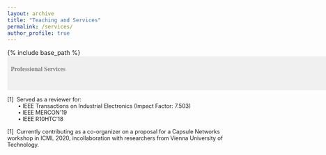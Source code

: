 ```yaml
---
layout: archive
title: "Teaching and Services"
permalink: /services/
author_profile: true
---
```


{% include base_path %}
<span style="font-size:1em;font-family:georgia; color:gray;background-color: #F0F0F0;height: 4em; width: 57em; display:inline-block; vertical-align: middle; padding-top: 22px;padding-left: 8px;text-align: left"><b>Professional Services</b></span><br/>

<span style="font-size:0.9em"> [1]<span style="color:white">a</span>Served as a reviewer for:<br /></span>
<span style="font-size:0.9em;"> &nbsp; &thinsp; &thinsp; &thinsp; &bull; IEEE Transactions on Industrial Electronics (Impact Factor: 7.503)</span><br/>
<span style="font-size:0.9em;"> &nbsp; &thinsp; &thinsp; &thinsp; &bull; IEEE MERCON'19</span><br/>
<span style="font-size:0.9em;"> &nbsp; &thinsp; &thinsp; &thinsp; &bull; IEEE R10HTC’18</span><br/>

<span style="font-size:0.9em"> [1]<span style="color:white">a</span>Currently contributing as a co-organizer on a proposal for a Capsule Networks workshop in ICML 2020, incollaboration with researchers from Vienna University of Technology.<br /></span>

